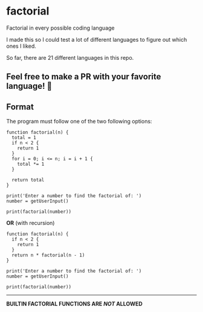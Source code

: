 # factorial
Factorial in every possible coding language

I made this so I could test a lot of different languages to figure out which ones I liked. 

So far, there are 21 different languages in this repo. 

## Feel free to make a PR with your favorite language! :slightly_smiling_face:

## Format

The program must follow one of the two following options:

```pseudocode
function factorial(n) {
  total = 1
  if n < 2 {
    return 1
  }
  for i = 0; i <= n; i = i + 1 {
    total *= 1
  }

  return total
}

print('Enter a number to find the factorial of: ')
number = getUserInput()

print(factorial(number))
```

**OR** (with recursion)

```pseudocode
function factorial(n) {
  if n < 2 {
    return 1
  }
  return n * factorial(n - 1)
}

print('Enter a number to find the factorial of: ')
number = getUserInput()

print(factorial(number))
```

---

**BUILTIN FACTORIAL FUNCTIONS ARE *NOT* ALLOWED**
